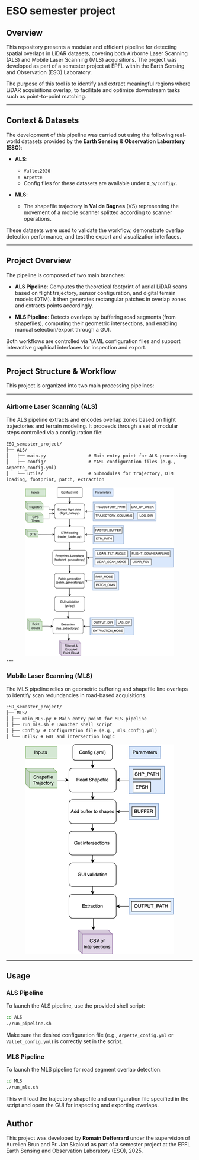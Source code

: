# ESO semester project

## Overview

This repository presents a modular and efficient pipeline for detecting spatial overlaps in LiDAR datasets, 
covering both Airborne Laser Scanning (ALS) and Mobile Laser Scanning (MLS) acquisitions. The project was 
developed as part of a semester project at EPFL within the Earth Sensing and Observation (ESO) Laboratory.

The purpose of this tool is to identify and extract meaningful regions where LiDAR acquisitions overlap, 
to facilitate and optimize downstream tasks such as point-to-point matching. 

---

## Context & Datasets

The development of this pipeline was carried out using the following real-world datasets provided by the 
**Earth Sensing & Observation Laboratory (ESO)**:

- **ALS**:
  - `Vallet2020`
  - `Arpette`
  - Config files for these datasets are available under `ALS/config/`.

- **MLS**:
  - The shapefile trajectory in **Val de Bagnes** (VS) representing the movement of a mobile scanner splitted according to scanner operations.
    
These datasets were used to validate the workflow, demonstrate overlap detection performance, and test the export and visualization interfaces.

---

## Project Overview

The pipeline is composed of two main branches:

- **ALS Pipeline**: Computes the theoretical footprint of aerial LiDAR scans based on flight trajectory, sensor configuration, and digital terrain models (DTM). It then generates rectangular patches in overlap zones and extracts points accordingly.

- **MLS Pipeline**: Detects overlaps by buffering road segments (from shapefiles), computing their geometric intersections, and enabling manual selection/export through a GUI.

Both workflows are controlled via YAML configuration files and support interactive graphical interfaces for inspection and export.

---

## Project Structure & Workflow

This project is organized into two main processing pipelines:

---

### Airborne Laser Scanning (ALS)

The ALS pipeline extracts and encodes overlap zones based on flight trajectories and terrain modeling.
It proceeds through a set of modular steps controlled via a configuration file:
```text
ESO_semester_project/
├── ALS/
│   ├── main.py                # Main entry point for ALS processing
│   ├── config/                # YAML configuration files (e.g., Arpette_config.yml)
│   └── utils/                 # Submodules for trajectory, DTM loading, footprint, patch, extraction
```

<div align="center">
  <img src="Images/als_pipeline.png" alt="ALS Pipeline" width="400"/>
</div>
---

### Mobile Laser Scanning (MLS)

The MLS pipeline relies on geometric buffering and shapefile line overlaps to identify scan redundancies in road-based acquisitions.

```text
ESO_semester_project/
├── MLS/
│ ├── main_MLS.py # Main entry point for MLS pipeline
│ ├── run_mls.sh # Launcher shell script
│ ├── Config/ # Configuration file (e.g., mls_config.yml)
│ └── utils/ # GUI and intersection logic
```

<div align="center">
  <img src="Images/mls_pipeline.png" alt="ALS Pipeline" width="400"/>
</div>

---
## Usage


### ALS Pipeline

To launch the ALS pipeline, use the provided shell script:

```bash
cd ALS
./run_pipeline.sh
```
Make sure the desired configuration file (e.g., `Arpette_config.yml` or `Vallet_config.yml`) is correctly set in the script.

### MLS Pipeline

To launch the MLS pipeline for road segment overlap detection:

```bash
cd MLS
./run_mls.sh
```
This will load the trajectory shapefile and configuration file specified in the script and open the GUI for inspecting and exporting overlaps.


## Author
This project was developed by **Romain Defferrard** under the supervision of Aurelien Brun and Pr. Jan Skaloud as part of a semester project at the EPFL Earth Sensing and Observation Laboratory (ESO), 2025.
